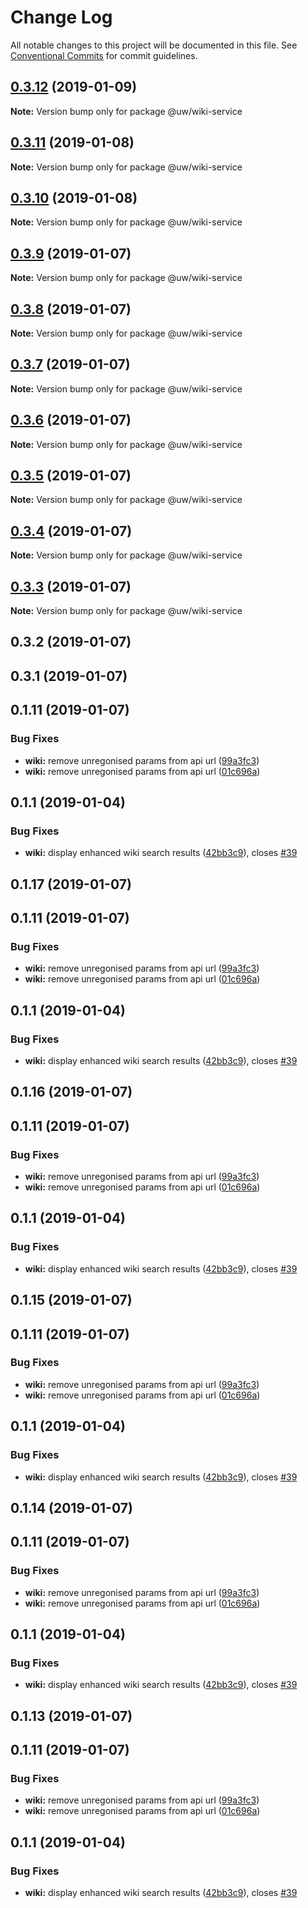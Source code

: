 # Change Log

All notable changes to this project will be documented in this file.
See [Conventional Commits](https://conventionalcommits.org) for commit guidelines.

## [0.3.12](https://github.com/srobinson/unicode-wiki/compare/@uw/wiki-service@0.3.11...@uw/wiki-service@0.3.12) (2019-01-09)

**Note:** Version bump only for package @uw/wiki-service





## [0.3.11](https://github.com/srobinson/unicode-wiki/compare/@uw/wiki-service@0.3.10...@uw/wiki-service@0.3.11) (2019-01-08)

**Note:** Version bump only for package @uw/wiki-service





## [0.3.10](https://github.com/srobinson/unicode-wiki/compare/@uw/wiki-service@0.3.9...@uw/wiki-service@0.3.10) (2019-01-08)

**Note:** Version bump only for package @uw/wiki-service





## [0.3.9](https://github.com/srobinson/unicode-wiki/compare/@uw/wiki-service@0.3.8...@uw/wiki-service@0.3.9) (2019-01-07)

**Note:** Version bump only for package @uw/wiki-service





## [0.3.8](https://github.com/srobinson/unicode-wiki/compare/@uw/wiki-service@0.3.7...@uw/wiki-service@0.3.8) (2019-01-07)

**Note:** Version bump only for package @uw/wiki-service





## [0.3.7](https://github.com/srobinson/unicode-wiki/compare/@uw/wiki-service@0.3.6...@uw/wiki-service@0.3.7) (2019-01-07)

**Note:** Version bump only for package @uw/wiki-service





## [0.3.6](https://github.com/srobinson/unicode-wiki/compare/@uw/wiki-service@0.3.5...@uw/wiki-service@0.3.6) (2019-01-07)

**Note:** Version bump only for package @uw/wiki-service





## [0.3.5](https://github.com/srobinson/unicode-wiki/compare/@uw/wiki-service@0.3.4...@uw/wiki-service@0.3.5) (2019-01-07)

**Note:** Version bump only for package @uw/wiki-service





## [0.3.4](https://github.com/srobinson/unicode-wiki/compare/@uw/wiki-service@0.3.3...@uw/wiki-service@0.3.4) (2019-01-07)

**Note:** Version bump only for package @uw/wiki-service





## [0.3.3](https://github.com/srobinson/unicode-wiki/compare/@uw/wiki-service@0.3.2...@uw/wiki-service@0.3.3) (2019-01-07)

**Note:** Version bump only for package @uw/wiki-service





## 0.3.2 (2019-01-07)



## 0.3.1 (2019-01-07)



## 0.1.11 (2019-01-07)


### Bug Fixes

* **wiki:** remove unregonised params from api url ([99a3fc3](https://github.com/srobinson/unicode-wiki/commit/99a3fc3))
* **wiki:** remove unregonised params from api url ([01c696a](https://github.com/srobinson/unicode-wiki/commit/01c696a))



## 0.1.1 (2019-01-04)


### Bug Fixes

* **wiki:** display enhanced wiki search results ([42bb3c9](https://github.com/srobinson/unicode-wiki/commit/42bb3c9)), closes [#39](https://github.com/srobinson/unicode-wiki/issues/39)





## 0.1.17 (2019-01-07)



## 0.1.11 (2019-01-07)


### Bug Fixes

* **wiki:** remove unregonised params from api url ([99a3fc3](https://github.com/srobinson/unicode-wiki/commit/99a3fc3))
* **wiki:** remove unregonised params from api url ([01c696a](https://github.com/srobinson/unicode-wiki/commit/01c696a))



## 0.1.1 (2019-01-04)


### Bug Fixes

* **wiki:** display enhanced wiki search results ([42bb3c9](https://github.com/srobinson/unicode-wiki/commit/42bb3c9)), closes [#39](https://github.com/srobinson/unicode-wiki/issues/39)





## 0.1.16 (2019-01-07)



## 0.1.11 (2019-01-07)


### Bug Fixes

* **wiki:** remove unregonised params from api url ([99a3fc3](https://github.com/srobinson/unicode-wiki/commit/99a3fc3))
* **wiki:** remove unregonised params from api url ([01c696a](https://github.com/srobinson/unicode-wiki/commit/01c696a))



## 0.1.1 (2019-01-04)


### Bug Fixes

* **wiki:** display enhanced wiki search results ([42bb3c9](https://github.com/srobinson/unicode-wiki/commit/42bb3c9)), closes [#39](https://github.com/srobinson/unicode-wiki/issues/39)





## 0.1.15 (2019-01-07)



## 0.1.11 (2019-01-07)


### Bug Fixes

* **wiki:** remove unregonised params from api url ([99a3fc3](https://github.com/srobinson/unicode-wiki/commit/99a3fc3))
* **wiki:** remove unregonised params from api url ([01c696a](https://github.com/srobinson/unicode-wiki/commit/01c696a))



## 0.1.1 (2019-01-04)


### Bug Fixes

* **wiki:** display enhanced wiki search results ([42bb3c9](https://github.com/srobinson/unicode-wiki/commit/42bb3c9)), closes [#39](https://github.com/srobinson/unicode-wiki/issues/39)





## 0.1.14 (2019-01-07)



## 0.1.11 (2019-01-07)


### Bug Fixes

* **wiki:** remove unregonised params from api url ([99a3fc3](https://github.com/srobinson/unicode-wiki/commit/99a3fc3))
* **wiki:** remove unregonised params from api url ([01c696a](https://github.com/srobinson/unicode-wiki/commit/01c696a))



## 0.1.1 (2019-01-04)


### Bug Fixes

* **wiki:** display enhanced wiki search results ([42bb3c9](https://github.com/srobinson/unicode-wiki/commit/42bb3c9)), closes [#39](https://github.com/srobinson/unicode-wiki/issues/39)





## 0.1.13 (2019-01-07)



## 0.1.11 (2019-01-07)


### Bug Fixes

* **wiki:** remove unregonised params from api url ([99a3fc3](https://github.com/srobinson/unicode-wiki/commit/99a3fc3))
* **wiki:** remove unregonised params from api url ([01c696a](https://github.com/srobinson/unicode-wiki/commit/01c696a))



## 0.1.1 (2019-01-04)


### Bug Fixes

* **wiki:** display enhanced wiki search results ([42bb3c9](https://github.com/srobinson/unicode-wiki/commit/42bb3c9)), closes [#39](https://github.com/srobinson/unicode-wiki/issues/39)
